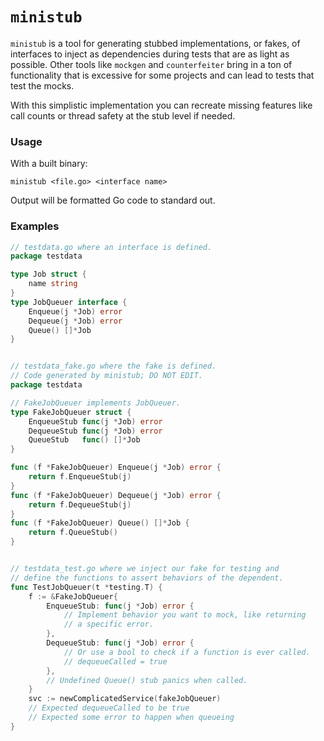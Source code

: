 # `ministub`
`ministub` is a tool for generating stubbed implementations, or fakes, of interfaces to inject as dependencies during tests that are as light as possible. Other tools like `mockgen` and `counterfeiter` bring in a ton of functionality that is excessive for some projects and can lead to tests that test the mocks.

With this simplistic implementation you can recreate missing features like call counts or thread safety at the stub level if needed.

### Usage
With a built binary:
```
ministub <file.go> <interface name>
```

Output will be formatted Go code to standard out.

### Examples
```go
// testdata.go where an interface is defined.
package testdata

type Job struct {
	name string
}
type JobQueuer interface {
	Enqueue(j *Job) error
	Dequeue(j *Job) error
	Queue() []*Job
}


// testdata_fake.go where the fake is defined.
// Code generated by ministub; DO NOT EDIT.
package testdata

// FakeJobQueuer implements JobQueuer.
type FakeJobQueuer struct {
	EnqueueStub func(j *Job) error
	DequeueStub func(j *Job) error
	QueueStub   func() []*Job
}

func (f *FakeJobQueuer) Enqueue(j *Job) error {
	return f.EnqueueStub(j)
}
func (f *FakeJobQueuer) Dequeue(j *Job) error {
	return f.DequeueStub(j)
}
func (f *FakeJobQueuer) Queue() []*Job {
	return f.QueueStub()
}


// testdata_test.go where we inject our fake for testing and
// define the functions to assert behaviors of the dependent.
func TestJobQueuer(t *testing.T) {
	f := &FakeJobQueuer{
		EnqueueStub: func(j *Job) error {
            // Implement behavior you want to mock, like returning
            // a specific error.
		},
		DequeueStub: func(j *Job) error {
            // Or use a bool to check if a function is ever called.
			// dequeueCalled = true
		},
        // Undefined Queue() stub panics when called.
	}
	svc := newComplicatedService(fakeJobQueuer)
	// Expected dequeueCalled to be true
	// Expected some error to happen when queueing
}
```
